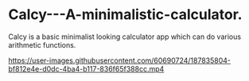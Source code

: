 # Calcy---A-minimalistic-calculator.
Calcy is a basic minimalist looking calculator app which can do various arithmetic functions.  



https://user-images.githubusercontent.com/60690724/187835804-bf812e4e-d0dc-4ba4-b117-836f65f388cc.mp4

